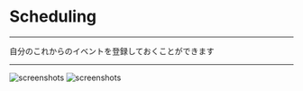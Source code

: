 Scheduling
=====

---

自分のこれからのイベントを登録しておくことができます

---


![screenshots](http://systemtelescope.info/github/ss/scheduling/scheduling_ss0.png) ![screenshots](http://systemtelescope.info/github/ss/scheduling/scheduling_ss1.png)
